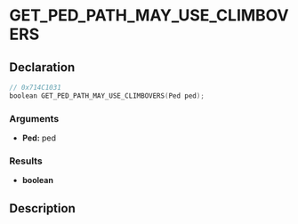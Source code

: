 # GET_PED_PATH_MAY_USE_CLIMBOVERS

## Declaration
```cpp
// 0x714C1031
boolean GET_PED_PATH_MAY_USE_CLIMBOVERS(Ped ped);
```

### Arguments
- **Ped:** ped

### Results
- **boolean**

## Description
